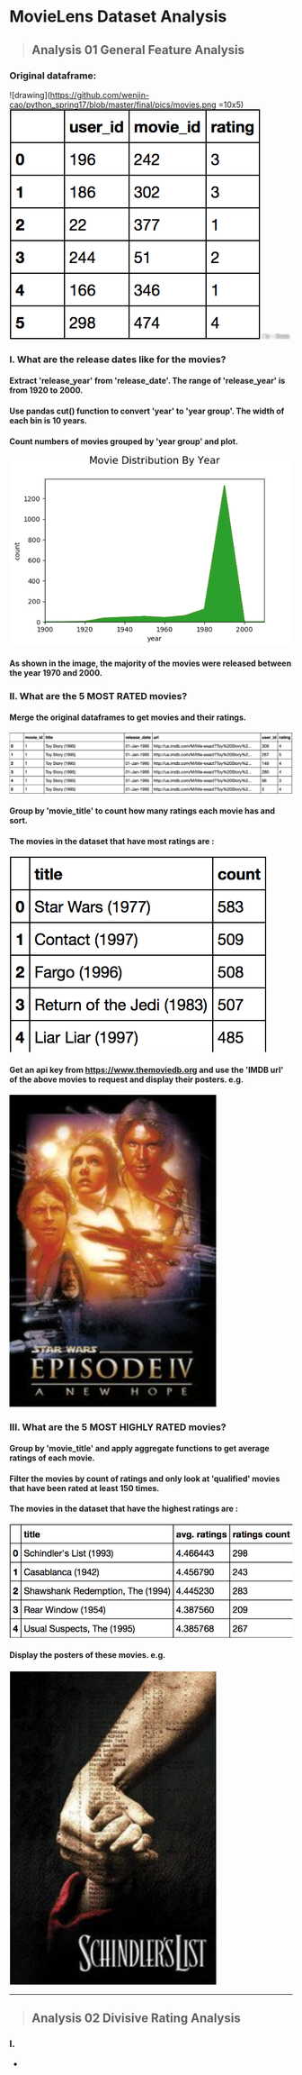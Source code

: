 
# MovieLens Dataset Analysis

> ## Analysis 01 General Feature Analysis

### Original dataframe:
![drawing](https://github.com/wenjin-cao/python_spring17/blob/master/final/pics/movies.png =10x5)
![drawing](https://github.com/wenjin-cao/python_spring17/blob/master/final/pics/ratings.png)
<img src="https://github.com/wenjin-cao/python_spring17/blob/master/final/pics/movies.png" height="10">

###  I. What are the release dates like for the movies?
#### Extract 'release_year' from 'release_date'. The range of 'release_year' is from 1920 to 2000.
#### Use pandas cut() function to convert 'year' to 'year group'. The width of each bin is 10 years.
#### Count numbers of movies grouped by 'year group' and plot.
![alt text](https://github.com/wenjin-cao/python_spring17/blob/master/final/pics/01MovieDistributionByYear.png)
#### As shown in the image, the majority of the movies were released between the year 1970 and 2000. 

###  II. What are the 5 MOST RATED movies?
#### Merge the original dataframes to get movies and their ratings.
![alt text](https://github.com/wenjin-cao/python_spring17/blob/master/final/pics/moviesRated.png)
#### Group by 'movie_title' to count how many ratings each movie has and sort.
#### The movies in the dataset that have most ratings are : 
![alt text](https://github.com/wenjin-cao/python_spring17/blob/master/final/pics/01mostRated.png)
#### Get an api key from https://www.themoviedb.org and use the 'IMDB url' of the above movies to request and display their posters. e.g.
![alt text](https://github.com/wenjin-cao/python_spring17/blob/master/final/pics/01poster1.png)

### III. What are the 5 MOST HIGHLY RATED movies?
#### Group by 'movie_title' and apply aggregate functions to get average ratings of each movie.
#### Filter the movies by count of ratings and only look at 'qualified' movies that have been rated at least 150 times.
#### The movies in the dataset that have the highest ratings are : 
![alt text](https://github.com/wenjin-cao/python_spring17/blob/master/final/pics/01highlyRated.png)
#### Display the posters of these movies. e.g.
![alt text](https://github.com/wenjin-cao/python_spring17/blob/master/final/pics/01poster2.png)

---

> ## Analysis 02 Divisive Rating Analysis

### I.


- 
